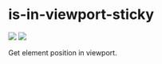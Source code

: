 # is-in-viewport-sticky

![](https://img.shields.io/npm/v/is-in-viewport-sticky.svg?style=flat-square)
![](https://img.shields.io/bundlephobia/min/is-in-viewport-sticky.svg?style=flat-square)

Get element position in viewport.
